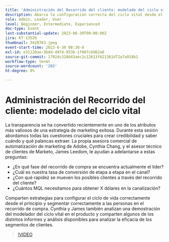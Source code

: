 ```yaml
---
title: 'Administración del Recorrido del cliente: modelado del ciclo vital'
description: Abarca la configuración correcta del ciclo vital desde el principio, la segmentación adecuada de las personas en el recorrido de compra, la demostración del modelador del ciclo vital en el producto y los distintos informes y análisis disponibles para analizar la eficacia de los segmentos de clientes.
role: Admin, Leader, User
level: Beginner, Intermediate, Experienced
doc-type: Event
last-substantial-update: 2023-06-30T00:00:00Z
jira: KT-13529
thumbnail: 3420763.jpeg
event-start-time: 2023-6-30 08:30-8
exl-id: e31120ae-3bdd-4974-953b-1f007c6962a8
source-git-commit: 1792dc318643aec2c12613f621361d72a7a918b1
workflow-type: tm+mt
source-wordcount: '203'
ht-degree: 0%

---
```


# Administración del Recorrido del cliente: modelado del ciclo vital

La transparencia se ha convertido recientemente en uno de los atributos más valiosos de una estrategia de marketing exitosa. Durante esta sesión abordamos todas las cuestiones cruciales para crear credibilidad y saber cuándo y qué palancas extraer. La propia asesora comercial de automatización de marketing de Adobe, Cynthia Chang, y el asesor técnico de clientes de Marketo, James Leedom, le ayudan a adelantarse a estas preguntas:

* ¿En qué fase del recorrido de compra se encuentra actualmente el líder?
* ¿Cuál es nuestra tasa de conversión de etapa a etapa en el canal?
* ¿Con qué rapidez se mueven los posibles clientes a través del recorrido del cliente?
* ¿Cuántos MQL necesitamos para obtener X dólares en la canalización?

Comparten estrategias para configurar el ciclo de vida correctamente desde el principio y segmentar correctamente a las personas en el recorrido de compra. Cynthia y James también analizan una demostración del modelador del ciclo vital en el producto y comparten algunos de los distintos informes y análisis disponibles para analizar la eficacia de los segmentos de clientes.

>[!VIDEO](https://video.tv.adobe.com/v/3420763/?learn=on)
